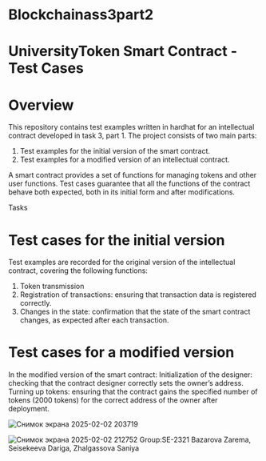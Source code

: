 # Blockchainass3part2
# UniversityToken Smart Contract - Test Cases
# Overview
This repository contains test examples written in hardhat for an intellectual contract developed in task 3, part 1. The project consists of two main parts:

1. Test examples for the initial version of the smart contract.
2. Test examples for a modified version of an intellectual contract.
   
A smart contract provides a set of functions for managing tokens and other user functions. Test cases guarantee that all the functions of the contract behave both expected, both in its initial form and after modifications.

Tasks
# Test cases for the initial version
Test examples are recorded for the original version of the intellectual contract, covering the following functions:

1. Token transmission
2. Registration of transactions: ensuring that transaction data is registered correctly.
3. Changes in the state: confirmation that the state of the smart contract changes, as expected after each transaction.
   
# Test cases for a modified version
In the modified version of the smart contract:
Initialization of the designer: checking that the contract designer correctly sets the owner’s address.
Turning up tokens: ensuring that the contract gains the specified number of tokens (2000 tokens) for the correct address of the owner after deployment.

![Снимок экрана 2025-02-02 203719](https://github.com/user-attachments/assets/77ebeffa-f1c9-4069-b834-d017e5852f02)

![Снимок экрана 2025-02-02 212752](https://github.com/user-attachments/assets/91c18e68-03ff-442c-86b4-049c06807e81)
Group:SE-2321 Bazarova Zarema, Seisekeeva Dariga, Zhalgassova Saniya
